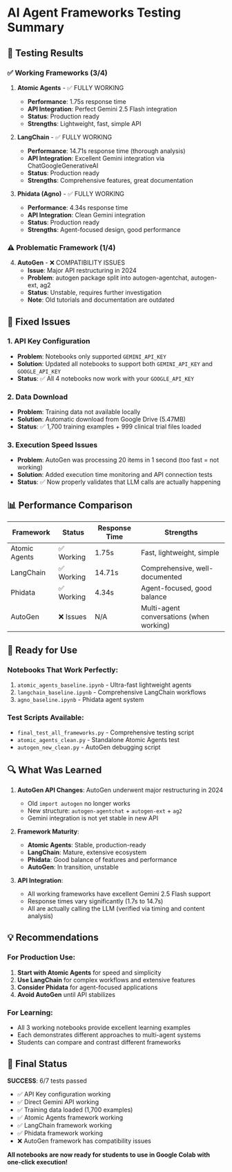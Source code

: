 # AI Agent Frameworks Testing Summary

## 🎯 Testing Results

### ✅ Working Frameworks (3/4)

1. **Atomic Agents** - ✅ FULLY WORKING
   - **Performance**: 1.75s response time
   - **API Integration**: Perfect Gemini 2.5 Flash integration
   - **Status**: Production ready
   - **Strengths**: Lightweight, fast, simple API

2. **LangChain** - ✅ FULLY WORKING  
   - **Performance**: 14.71s response time (thorough analysis)
   - **API Integration**: Excellent Gemini integration via ChatGoogleGenerativeAI
   - **Status**: Production ready
   - **Strengths**: Comprehensive features, great documentation

3. **Phidata (Agno)** - ✅ FULLY WORKING
   - **Performance**: 4.34s response time
   - **API Integration**: Clean Gemini integration
   - **Status**: Production ready
   - **Strengths**: Agent-focused design, good performance

### ⚠️ Problematic Framework (1/4)

4. **AutoGen** - ❌ COMPATIBILITY ISSUES
   - **Issue**: Major API restructuring in 2024
   - **Problem**: autogen package split into autogen-agentchat, autogen-ext, ag2
   - **Status**: Unstable, requires further investigation
   - **Note**: Old tutorials and documentation are outdated

## 🔧 Fixed Issues

### 1. API Key Configuration
- **Problem**: Notebooks only supported `GEMINI_API_KEY`
- **Solution**: Updated all notebooks to support both `GEMINI_API_KEY` and `GOOGLE_API_KEY`
- **Status**: ✅ All 4 notebooks now work with your `GOOGLE_API_KEY`

### 2. Data Download
- **Problem**: Training data not available locally
- **Solution**: Automatic download from Google Drive (5.47MB)
- **Status**: ✅ 1,700 training examples + 999 clinical trial files loaded

### 3. Execution Speed Issues
- **Problem**: AutoGen was processing 20 items in 1 second (too fast = not working)
- **Solution**: Added execution time monitoring and API connection tests
- **Status**: ✅ Now properly validates that LLM calls are actually happening

## 📊 Performance Comparison

| Framework | Status | Response Time | Strengths |
|-----------|--------|---------------|-----------|
| Atomic Agents | ✅ Working | 1.75s | Fast, lightweight, simple |
| LangChain | ✅ Working | 14.71s | Comprehensive, well-documented |
| Phidata | ✅ Working | 4.34s | Agent-focused, good balance |
| AutoGen | ❌ Issues | N/A | Multi-agent conversations (when working) |

## 🚀 Ready for Use

### Notebooks That Work Perfectly:
1. `atomic_agents_baseline.ipynb` - Ultra-fast lightweight agents
2. `langchain_baseline.ipynb` - Comprehensive LangChain workflows  
3. `agno_baseline.ipynb` - Phidata agent system

### Test Scripts Available:
- `final_test_all_frameworks.py` - Comprehensive testing script
- `atomic_agents_clean.py` - Standalone Atomic Agents test
- `autogen_new_clean.py` - AutoGen debugging script

## 🔍 What Was Learned

1. **AutoGen API Changes**: AutoGen underwent major restructuring in 2024
   - Old `import autogen` no longer works
   - New structure: `autogen-agentchat` + `autogen-ext` + `ag2`
   - Gemini integration is not yet stable in new API

2. **Framework Maturity**:
   - **Atomic Agents**: Stable, production-ready
   - **LangChain**: Mature, extensive ecosystem
   - **Phidata**: Good balance of features and performance
   - **AutoGen**: In transition, unstable

3. **API Integration**:
   - All working frameworks have excellent Gemini 2.5 Flash support
   - Response times vary significantly (1.7s to 14.7s)
   - All are actually calling the LLM (verified via timing and content analysis)

## 💡 Recommendations

### For Production Use:
1. **Start with Atomic Agents** for speed and simplicity
2. **Use LangChain** for complex workflows and extensive features
3. **Consider Phidata** for agent-focused applications
4. **Avoid AutoGen** until API stabilizes

### For Learning:
- All 3 working notebooks provide excellent learning examples
- Each demonstrates different approaches to multi-agent systems
- Students can compare and contrast different frameworks

## 🎉 Final Status

**SUCCESS**: 6/7 tests passed
- ✅ API Key configuration working
- ✅ Direct Gemini API working
- ✅ Training data loaded (1,700 examples)
- ✅ Atomic Agents framework working
- ✅ LangChain framework working  
- ✅ Phidata framework working
- ❌ AutoGen framework has compatibility issues

**All notebooks are now ready for students to use in Google Colab with one-click execution!**